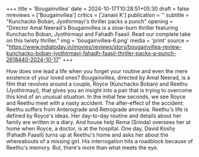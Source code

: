 +++
title = 'Bougainvillea'
date = 2024-10-17T10:28:51+05:30
draft = false
mreviews = ['Bougainvillea']
critics = ['Janani K']
publication = ''
subtitle = "Kunchacko Boban, Jyothirmayi's thriller packs a punch"
opening = "Director Amal Neerad's Bougainvillea is a slow-burn thriller featuring Kunchacho Boban, Jyothirmayi and Fahadh Faasil. Read our complete take on this twisty thriller."
img = 'bougainvillea-6.png'
media = 'print'
source = "https://www.indiatoday.in/movies/reviews/story/bougainvillea-review-kunchacko-boban-jyothirmayi-fahadh-faasil-thriller-packs-a-punch-2618440-2024-10-17"
+++

How does one lead a life when you forget your routine and even the mere existence of your loved ones? Bougainvillea, directed by Amal Neerad, is a film that revolves around a couple, Royce (Kunchacko Boban) and Reethu (Jyothirmayi), that gives you an insight into a pair that is trying to overcome this kind of an unusual situation. In the initial few seconds, we see Royce and Reethu meet with a nasty accident. The after-effect of the accident: Reethu suffers from Anterograde and Retrograde amnesia. Reethu's life is defined by Royce's ideas. Her day-to-day routine and details about her family are written in a diary. And house help Rema (Srinda) oversees her at home when Royce, a doctor, is at the hospital. One day, David Koshy (Fahadh Faasil) turns up at Reethu's home and asks her about the whereabouts of a missing girl. His interrogation hits a roadblock because of Reethu's memory. But, there's more than what meets the eye.
